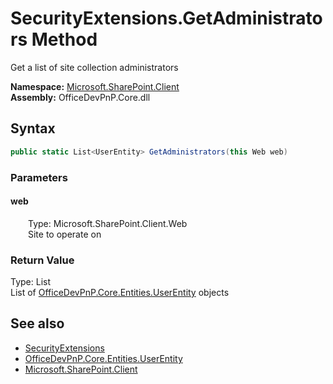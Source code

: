 # SecurityExtensions.GetAdministrators Method  
 Get a list of site collection administrators   

**Namespace:** [Microsoft.SharePoint.Client](Microsoft.SharePoint.Client.md)  
**Assembly:** OfficeDevPnP.Core.dll  
## Syntax
```C#
public static List<UserEntity> GetAdministrators(this Web web)
```
### Parameters
#### web  
&emsp;&emsp;Type: Microsoft.SharePoint.Client.Web  
&emsp;&emsp;Site to operate on  

  

### Return Value
Type: List<UserEntity>  
List of  [OfficeDevPnP.Core.Entities.UserEntity](OfficeDevPnP.Core.Entities.UserEntity.md)  objects  


## See also
- [SecurityExtensions](Microsoft.SharePoint.Client.SecurityExtensions.md) 
- [OfficeDevPnP.Core.Entities.UserEntity](OfficeDevPnP.Core.Entities.UserEntity.md)
- [Microsoft.SharePoint.Client](Microsoft.SharePoint.Client.md) 

